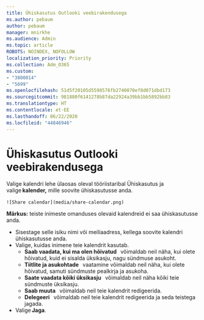 ```yaml
---
title: Ühiskasutus Outlooki veebirakendusega
ms.author: pebaum
author: pebaum
manager: mnirkhe
ms.audience: Admin
ms.topic: article
ROBOTS: NOINDEX, NOFOLLOW
localization_priority: Priority
ms.collection: Adm_O365
ms.custom:
- "3800014"
- "5699"
ms.openlocfilehash: 51d5f20105d5598576fb2740070ef8d071dbd173
ms.sourcegitcommit: 981880f6141278b87da22924a39bb1bb5892bb83
ms.translationtype: HT
ms.contentlocale: et-EE
ms.lasthandoff: 06/22/2020
ms.locfileid: "44846946"
---
```

# <a name="sharing-with-outlook-on-the-web"></a>Ühiskasutus Outlooki veebirakendusega

Valige kalendri lehe ülaosas oleval tööriistaribal Ühiskasutus ja valige **kalender,** mille soovite ühiskasutusse anda.

    ![Share calendar](media/share-calendar.png)

**Märkus:** teiste inimeste omanduses olevaid kalendreid ei saa ühiskasutusse anda.

- Sisestage selle isiku nimi või meiliaadress, kellega soovite kalendri ühiskasutusse anda.
- Valige, kuidas inimene teie kalendrit kasutab.
    - **Saab vaadata, kui ma olen hõivatud**   võimaldab neil näha, kui olete hõivatud, kuid ei sisalda üksikasju, nagu sündmuse asukoht.
    - **Tiitlite ja asukohtade**   vaatamine võimaldab neil näha, kui olete hõivatud, samuti sündmuste pealkirja ja asukoha.
    - **Saate vaadata kõiki üksikasju**   võimaldab neil näha kõiki teie sündmuste üksikasju.
    - **Saab muuta**   võimaldab neil teie kalendrit redigeerida.
    - **Delegeeri**   võimaldab neil teie kalendrit redigeerida ja seda teistega jagada.
- Valige **Jaga**.
